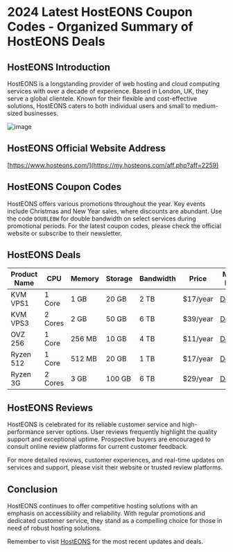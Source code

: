 # 2024 Latest HostEONS Coupon Codes - Organized Summary of HostEONS Deals

## HostEONS Introduction
HostEONS is a longstanding provider of web hosting and cloud computing services with over a decade of experience. Based in London, UK, they serve a global clientele. Known for their flexible and cost-effective solutions, HostEONS caters to both individual users and small to medium-sized businesses.

![image](https://github.com/meyercarolyn66/HostEONS/assets/167611625/d51ecf1f-93ca-40bd-ad95-876b7bb15601)

## HostEONS Official Website Address
[https://www.hosteons.com/](https://my.hosteons.com/aff.php?aff=2259)

## HostEONS Coupon Codes
HostEONS offers various promotions throughout the year. Key events include Christmas and New Year sales, where discounts are abundant. Use the code `DOUBLEBW` for double bandwidth on select services during promotional periods. For the latest coupon codes, please check the official website or subscribe to their newsletter.

## HostEONS Deals

| Product Name | CPU   | Memory | Storage | Bandwidth | Price     | More Info                                               |
|--------------|-------|--------|---------|-----------|-----------|---------------------------------------------------------|
| KVM VPS1     | 1 Core | 1 GB  | 20 GB   | 2 TB      | $17/year  | [Details](https://my.hosteons.com/aff.php?aff=2259&gid=32) |
| KVM VPS3     | 2 Cores| 2 GB  | 50 GB   | 6 TB      | $39/year  | [Details](https://my.hosteons.com/aff.php?aff=2259&gid=32) |
| OVZ 256      | 1 Core | 256 MB| 10 GB   | 4 TB      | $11/year  | [Details](https://my.hosteons.com/aff.php?aff=2259&gid=32) |
| Ryzen 512    | 1 Core | 512 MB| 20 GB   | 1 TB      | $17/year  | [Details](https://my.hosteons.com/aff.php?aff=2259&gid=32) |
| Ryzen 3G     | 2 Cores| 3 GB  | 100 GB  | 6 TB      | $29/year  | [Details](https://my.hosteons.com/aff.php?aff=2259&gid=32) |

## HostEONS Reviews
HostEONS is celebrated for its reliable customer service and high-performance server options. User reviews frequently highlight the quality support and exceptional uptime. Prospective buyers are encouraged to consult online review platforms for current customer feedback.

For more detailed reviews, customer experiences, and real-time updates on services and support, please visit their website or trusted review platforms.

## Conclusion
HostEONS continues to offer competitive hosting solutions with an emphasis on accessibility and reliability. With regular promotions and dedicated customer service, they stand as a compelling choice for those in need of robust hosting solutions.

Remember to visit [HostEONS](https://my.hosteons.com/aff.php?aff=2259) for the most recent updates and deals.


